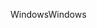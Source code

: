 <span data-ttu-id="96737-101">Windows</span><span class="sxs-lookup"><span data-stu-id="96737-101">Windows</span></span>